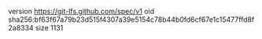 version https://git-lfs.github.com/spec/v1
oid sha256:bf63f67a79b23d515f4307a39e5154c78b44b0fd6cf67e1c15477ffd8f2a8334
size 1131
